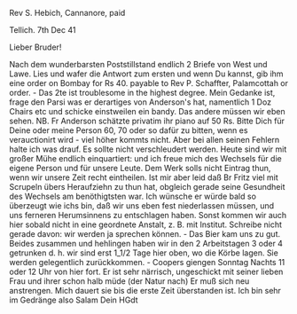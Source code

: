 Rev S. Hebich, Cannanore, paid

 Tellich. 7th Dec 41

Lieber Bruder!

Nach dem wunderbarsten Poststillstand endlich 2 Briefe von West und Lawe. Lies und wafer die Antwort zum ersten und wenn Du kannst, gib ihm eine order on Bombay for Rs 40. payable to Rev P. Schaffter, Palamcottah or order. - Das 2te ist troublesome in the highest degree. Mein Gedanke ist, frage den Parsi was er derartiges von Anderson's hat, namentlich 1 Doz Chairs etc und schicke einstweilen ein bandy. Das andere müssen wir eben sehen. NB. Fr Anderson schätzte privatim ihr piano auf 50 Rs. Bitte Dich für Deine oder meine Person 60, 70 oder so dafür zu bitten, wenn es verauctionirt wird - viel höher kommts nicht. Aber bei allen seinen Fehlern halte ich was drauf. Es sollte nicht verschleudert werden. Heute sind wir mit großer Mühe endlich einquartiert: und ich freue mich des Wechsels für die eigene Person und für unsere Leute. Dem Werk solls nicht Eintrag thun, wenn wir unsere Zeit recht eintheilen. Ist mir aber leid daß Br Fritz viel mit Scrupeln übers Heraufziehn zu thun hat, obgleich gerade seine Gesundheit des Wechsels am benöthigtsten war. Ich wünsche er würde bald so überzeugt wie ichs bin, daß wir uns eben fest niederlassen müssen, und uns ferneren Herumsinnens zu entschlagen haben. Sonst kommen wir auch hier sobald nicht in eine geordnete Anstalt, z. B. mit Institut. Schreibe nicht gerade davon: wir werden ja sprechen können. - Das Bier kam uns zu gut. Beides zusammen und hehlingen haben wir in den 2 Arbeitstagen 3 oder 4 getrunken d. h. wir sind erst 1_1/2 Tage hier oben, wo die Körbe lagen. Sie werden gelegentlich zurückkommen. - Coopers giengen Sonntag Nachts 11 oder 12 Uhr von hier fort. Er ist sehr närrisch, ungeschickt mit seiner lieben Frau und ihrer schon halb müde (der Natur nach) Er muß sich neu anstrengen. Mich dauert sie bis die erste Zeit überstanden ist. Ich bin sehr im Gedränge also Salam  Dein
 HGdt

